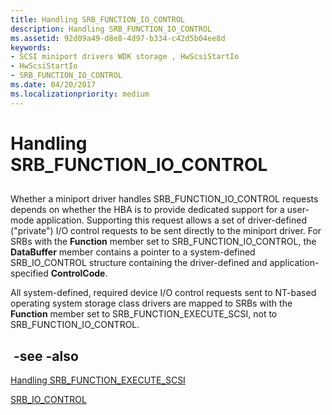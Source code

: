 ```yaml
---
title: Handling SRB_FUNCTION_IO_CONTROL
description: Handling SRB_FUNCTION_IO_CONTROL
ms.assetid: 92d09a49-d8e8-4d97-b334-c42d5b04ee8d
keywords:
- SCSI miniport drivers WDK storage , HwScsiStartIo
- HwScsiStartIo
- SRB_FUNCTION_IO_CONTROL
ms.date: 04/20/2017
ms.localizationpriority: medium
---
```


# Handling SRB\_FUNCTION\_IO\_CONTROL


## <span id="ddk_handling_srb_function_io_control_kg"></span><span id="DDK_HANDLING_SRB_FUNCTION_IO_CONTROL_KG"></span>


Whether a miniport driver handles SRB\_FUNCTION\_IO\_CONTROL requests depends on whether the HBA is to provide dedicated support for a user-mode application. Supporting this request allows a set of driver-defined ("private") I/O control requests to be sent directly to the miniport driver. For SRBs with the **Function** member set to SRB\_FUNCTION\_IO\_CONTROL, the **DataBuffer** member contains a pointer to a system-defined SRB\_IO\_CONTROL structure containing the driver-defined and application-specified **ControlCode**.

All system-defined, required device I/O control requests sent to NT-based operating system storage class drivers are mapped to SRBs with the **Function** member set to SRB\_FUNCTION\_EXECUTE\_SCSI, not to SRB\_FUNCTION\_IO\_CONTROL.

##  -see -also

[Handling SRB_FUNCTION_EXECUTE_SCSI](https://docs.microsoft.com/windows-hardware/drivers/storage/handling-srb-function-execute-scsi)

[SRB_IO_CONTROL](https://docs.microsoft.com/windows-hardware/drivers/ddi/ntddscsi/ns-ntddscsi-_srb_io_control)

 




